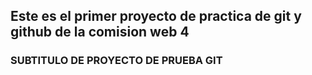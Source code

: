 ## Este es el primer proyecto de practica de git y github de la comision web 4

### SUBTITULO DE PROYECTO DE PRUEBA GIT